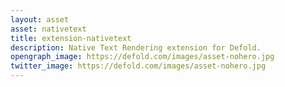 ```yaml
---
layout: asset
asset: nativetext
title: extension-nativetext
description: Native Text Rendering extension for Defold.
opengraph_image: https://defold.com/images/asset-nohero.jpg
twitter_image: https://defold.com/images/asset-nohero.jpg
---
```

